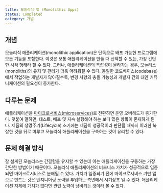 ```yaml
---
title: 모놀리식 앱 (Monolithic Apps)
status: Completed
category: 개념
---
```


## 개념

모놀리식 애플리케이션(monolithic application)은 단독으로 배포 가능한 프로그램에 모든 기능을 포함한다. 
이것은 보통 애플리케이션을 만들 때 선택할 수 있는, 가장 간단한 시작 형태라 할 수 있다.
그러나, 애플리케이션의 복잡성이 올라가는 경우, 모놀리스(monoliths)의 유지 및 관리가 더욱 어려워질 수 있다.
동일한 코드베이스(codebase)에서 작업하는 개발자가 많아질수록, 변경 사항의 충돌 가능성과 개발자 간의 대인 커뮤니케이션의 필요성이 증가한다.

## 다루는 문제

애플리케이션을 [마이크로서비스(microservices)](/microservices/)로 전환하면 운영 오버헤드가 증가한다. 덧붙여 말하면, 테스트, 배포 및 지속 실행해야 하는 보다 많은 항목이 존재하게 된다.
제품의 생명주기(Lifecycle) 초기에는 제품이 성공적이라 판단될 때까지 이러한 복잡한 것을 뒤로 미루고 모놀리식 애플리케이션을 구축하는 것이 유리할 수 있다. 

## 문제 해결 방식

잘 설계된 모놀리스는 간결함을 유지할 수 있는데 이는 애플리케이션을 구동하는 가장 간단한 방법이기 때문이다.
모놀리식 애플리케이션의 비즈니스 가치가 성공적으로 입증되면 마이크로서비스로 분해될 수 있다.
가치가 입증되기 전에 마이크로서비스 기반 앱으로 만드는 것은 엔지니어링 노력을 투입하는 측면에서 시기상조 일 수 있다.
애플리케이션 자체에 가치가 없다면 관련 노력이 낭비되는 것이라 볼 수 있다.
